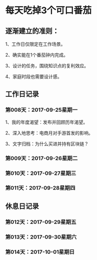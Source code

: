 # 每天吃掉3个可口番茄

## 逐渐建立的准则：

1、工作日仅限定在工作场景。

2、确实能在1个番茄钟内完成。

3、设计的任务，围绕知识点的复利效应。

4、家庭时段也需要设计感。


## 工作日记录

### 第008天：2017-09-25星期一

1、我的年度渴望：发布并回顾历年渴望。

2、深入地思考：电商月对手游首发的影响。

3、文字归档：为什么买进并持有区块链？

### 第009天：2017-09-26星期二


### 第010天：2017-09-27星期三


### 第011天：2017-09-28星期四


## 休息日记录

### 第012天：2017-09-29星期五



### 第013天：2017-09-30星期六

### 第014天：2017-10-01星期日


